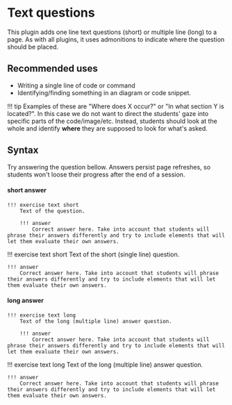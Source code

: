 # Text questions

This plugin adds one line text questions (short) or multiple line (long) to a page. As with all plugins, it uses admonitions to indicate where the question should be placed. 

## Recommended uses

* Writing a single line of code or command
* Identifying/finding something in an diagram or code snippet. 
    
!!! tip
    Examples of these are "Where does X occur?" or "In what section Y is located?". In this case we do not want to direct the students' gaze into specific parts of the code/image/etc. Instead, students should look at the whole and identify **where** they are supposed to look for what's asked.

## Syntax

Try answering the question bellow. Answers persist page refreshes, so students won't loose their progress after the end of a session. 

#### short answer 

```
!!! exercise text short
    Text of the question. 

    !!! answer
        Correct answer here. Take into account that students will phrase their answers differently and try to include elements that will let them evaluate their own answers.
```

!!! exercise text short
    Text of the short (single line) question. 
    
    !!! answer
        Correct answer here. Take into account that students will phrase their answers differently and try to include elements that will let them evaluate their own answers.

#### long answer 

```
!!! exercise text long
    Text of the long (multiple line) answer question. 

    !!! answer
        Correct answer here. Take into account that students will phrase their answers differently and try to include elements that will let them evaluate their own answers.
```

!!! exercise text long
    Text of the long (multiple line) answer question. 

    !!! answer
        Correct answer here. Take into account that students will phrase their answers differently and try to include elements that will let them evaluate their own answers.

<!--
## Customization

The "Validate" button text can be customized in `config.yml`. Add the following keys to your `config` object.

```
config:
  short-questions:
      text: "Custom button text here"
```
-->
